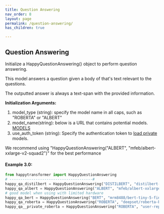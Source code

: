```yaml
---
title: Question Answering
nav_order: 8
layout: page
permalink: /question-answering/
has_children: true

---
```


## Question Answering 
Initialize a HappyQuestionAnswering() object to perform question answering. 

This model answers a question given a body of that's text relevant to the questions. 

The outputted answer is always a text-span with the provided information. 

**Initialization Arguments:**
1. model_type (string): specify the model name in all caps, such as "ROBERTA" or "ALBERT"
2. model_name(string): below is a URL that contains potential models. 
   [MODELS](https://huggingface.co/models?filter=question-answering)
3. use_auth_token (string): Specify the authentication token to 
   [load private](https://huggingface.co/transformers/model_sharing.html) models. 

We recommend using "HappyQuestionAnswering("ALBERT", "mfeb/albert-xxlarge-v2-squad2")" for the best performance 


#### Example 3.0:
```python
from happytransformer import HappyQuestionAnswering
# --------------------------------------#
happy_qa_distilbert = HappyQuestionAnswering("DISTILBERT", "distilbert-base-cased-distilled-squad")  # default
happy_qa_albert = HappyQuestionAnswering("ALBERT", "mfeb/albert-xxlarge-v2-squad2")
# good model when using with limited hardware 
happy_qa_bert = HappyQuestionAnswering("BERT", "mrm8488/bert-tiny-5-finetuned-squadv2")
happy_qa_roberta = HappyQuestionAnswering("ROBERTA", "deepset/roberta-base-squad2")
happy_qa__private_roberta = HappyQuestionAnswering("ROBERTA", "user-repo/roberta-base-squad2", use_auth_token="123abc")

```
